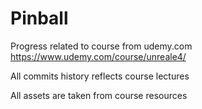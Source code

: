 # Pinball
Progress related to course from udemy.com\
https://www.udemy.com/course/unreale4/

All commits history reflects course lectures

All assets are taken from course resources

